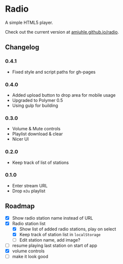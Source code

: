 Radio
=====

A simple HTML5 player.

Check out the current version at [amiuhle.github.io/radio](http://amiuhle.github.io/radio).

Changelog
---------

### 0.4.1
* Fixed style and script paths for gh-pages

### 0.4.0
* Added upload button to drop area for mobile usage
* Upgraded to Polymer 0.5
* Using gulp for building

### 0.3.0
* Volume & Mute controls
* Playlist download & clear
* Nicer UI

### 0.2.0
* Keep track of list of stations

### 0.1.0
* Enter stream URL
* Drop `m3u` playlist

Roadmap
-------

* [x] Show radio station name instead of URL
* [x] Radio station list
  * [x] Show list of added radio stations, play on select
  * [x] Keep track of station list in `localStorage`
  * [ ] Edit station name, add image?
* [ ] resume playing last station on start of app
* [x] volume controls
* [ ] make it look good
